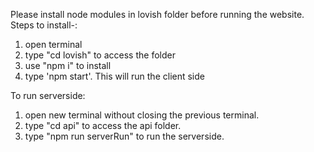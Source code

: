 Please install node modules in lovish folder before running the website.
Steps to install-:
1. open terminal
2. type "cd lovish" to access the folder
3. use "npm i" to install
4. type 'npm start'. This will run the client side

To run serverside:
1. open new terminal without closing the previous terminal.
2. type "cd api" to access the api folder.
3. type "npm run serverRun" to run the serverside.
